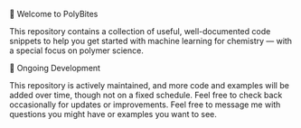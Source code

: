 🧪 Welcome to PolyBites

This repository contains a collection of useful, well-documented code snippets to help you get started with machine learning for chemistry — with a special focus on polymer science.

🚧 Ongoing Development

This repository is actively maintained, and more code and examples will be added over time, though not on a fixed schedule. Feel free to check back occasionally for updates or improvements. Feel free to message me with questions you might have or examples you want to see.
